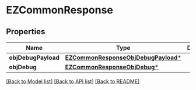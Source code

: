 # EZCommonResponse

## Properties
Name | Type | Description | Notes
------------ | ------------- | ------------- | -------------
**objDebugPayload** | [**EZCommonResponseObjDebugPayload***](EZCommonResponseObjDebugPayload.md) |  | [optional] 
**objDebug** | [**EZCommonResponseObjDebug***](EZCommonResponseObjDebug.md) |  | [optional] 

[[Back to Model list]](../README.md#documentation-for-models) [[Back to API list]](../README.md#documentation-for-api-endpoints) [[Back to README]](../README.md)


